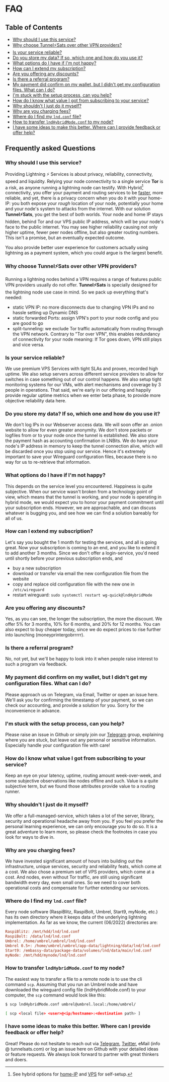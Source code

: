 # FAQ

## Table of Contents
- [Why should I use this service?](#why-should-i-use-this-service)
- [Why choose Tunnel⚡Sats over other VPN providers?](#why-choose-tunnelsats-over-other-vpn-providers)
- [Is your service reliable?](#is-your-service-reliable)
- [Do you store my data? If so, which one and how do you use it?](#do-you-store-my-data-if-so-which-one-and-how-do-you-use-it)
- [What options do I have if I'm not happy?](#what-options-do-i-have-if-im-not-happy)
- [How can I extend my subscription?](#how-can-i-extend-my-subscription)
- [Are you offering any discounts?](#are-you-offering-any-discounts)
- [Is there a referral program?](#is-there-a-referral-program)
- [My payment did confirm on my wallet, but I didn't get my configuration files. What can I do?](#my-payment-did-confirm-on-my-wallet-but-i-didnt-get-my-configuration-files-what-can-i-do)
- [I'm stuck with the setup process, can you help?](#im-stuck-with-the-setup-process-can-you-help)
- [How do I know what value I got from subscribing to your service?](#how-do-i-know-what-value-i-got-from-subscribing-to-your-service)
- [Why shouldn't I just do it myself?](#why-shouldnt-i-just-do-it-myself)
- [Why are you charging fees?](#why-are-you-charging-fees)
- [Where do I find my `lnd.conf` file?](#where-do-i-find-my-lndconf-file)
- [How to transfer `lndHybridMode.conf` to my node?](#how-to-transfer-lndhybridmodeconf-to-my-node)
- [I have some ideas to make this better. Where can I provide feedback or offer help?](#i-have-some-ideas-to-make-this-better-where-can-i-provide-feedback-or-offer-help)

## Frequently asked Questions

### Why should I use this service?
Providing Lightning ⚡ Services is about privacy, reliability, connectivity, speed and liquidity. Relying your node connectivity to a single service **Tor** is a risk, as anyone running a lightning node can testify. With Hybrid[^1] connectivity, you offer your payment and routing services to be [faster](https://blog.lnrouter.app/lightning-payment-speed-2022), more reliable, and yet, there is a privacy concern when you do it with your home-IP: you both expose your _rough_ location of your node, potentially your home and your node's system to attacks from the internet. With our solution **Tunnel⚡Sats**, you get the best of both worlds. Your node and home IP stays hidden, behind Tor and our VPS public IP address, which will be your node's face to the public internet. You may see higher reliability causing not only higher uptime, fewer peer nodes offline, but also greater routing numbers. This isn't a promise, but an eventually expected outcome. 

You also provide better user experience for customers actually using lightning as a payment system, which you could argue is the largest benefit.

### Why choose Tunnel⚡Sats over other VPN providers?
Running a lightning nodes behind a VPN requires a range of features public VPN providers usually do not offer. **Tunnel⚡Sats** is specially designed for the lightning node use case in mind. So we pack up everything that's needed:
- static VPN IP: no more disconnects due to changing VPN IPs and no hassle setting up Dynamic DNS
- static forwarded Ports: assign VPN's port to your node config and you are good to go
- split-tunneling: we exclude Tor traffic automatically from routing through the VPN network. Contrary to "Tor over VPN", this enables redundancy of connectivity for your node meaning: If Tor goes down, VPN still plays and vice versa. 

### Is your service reliable?
We use premium VPS Services with tight SLAs and proven, recorded high uptime. We also setup servers across different service providers to allow for switches in case something out of our control happens. We also setup tight monitoring systems for our VMs, with alert mechanisms and coverage by 3 people in operations. That said, we're early in our offering and happily provide regular uptime metrics when we enter beta phase, to provide more objective reliability data here.

### Do you store my data? If so, which one and how do you use it?
We don't log IPs in our Webserver access data. We will soon offer an .onion website to allow for even greater anonymity. We don't store packets or logfiles from or to your node once the tunnel is established. We also store the payment hash as accounting confirmation in LNBits. We do have your node's IP address in memory to keep the tunnel connection alive, which will be discarded once you stop using our service. Hence it's extremely important to save your Wireguard configuration files, because there is no way for us to re-retrieve that information.

### What options do I have if I'm not happy?
This depends on the service level you encountered. Happiness is quite subjective. When our service wasn't broken from a technology point of view, which means that the tunnel is working, and your node is operating in hybrid mode, we would expect you to honor your payment commitment until your subscription ends. However, we are approachable, and can discuss whatever is bugging you, and see how we can find a solution bareably for all of us.

### How can I extend my subscription?
Let's say you bought the 1 month for testing the services, and all is going great. Now your subscription is coming to an end, and you like to extend it to add another 3 months. Since we don't offer a login-service, you'd need until shortly before your previous subscription ends, and
- buy a new subscription
- download or transfer via email the new configuration file from the website 
- copy and replace old configuration file with the new one in `/etc/wireguard`
- restart wireguard: `sudo systemctl restart wg-quick@lndHybridMode`

### Are you offering any discounts?
Yes, as you can see, the longer the subscription, the more the discount. We offer 5% for 3 months, 10% for 6 months, and 20% for 12 months. You can also expect to buy cheaper today, since we do expect prices to rise further into launching (moneyprintergobrrrrr).

### Is there a referral program?
No, not yet, but we'll be happy to look into it when people raise interest to such a program via feedback.

### My payment did confirm on my wallet, but I didn't get my configuration files. What can I do?
Please approach us on Telegram, via Email, Twitter or open an issue here. We'll ask you for confirming the timestamp of your payment, so we can check our accounting, and provide a solution for you. Sorry for the inconvenience in advance.

### I'm stuck with the setup process, can you help?
Please raise an issue in Github or simply join our [Telegram](https://t.me/+NJylaUom-rxjYjU6) group, explaining where you are stuck, but leave out any personal or sensitive information. Especially handle your configuration file with care!

### How do I know what value I got from subscribing to your service?
Keep an eye on your latency, uptime, routing amount week-over-week, and some subjective observations like nodes offline and such. Value is a quite subjective term, but we found those attributes provide value to a routing runner.

### Why shouldn't I just do it myself?
We offer a full-managed-service, which takes a lot of the server, library, security and operational headache away from you. If you feel you prefer the personal learning experience, we can only encourage you to do so. It is a great adventure to learn more, so please check the footnotes in case you look for ways to dive in.

### Why are you charging fees?
We have invested significant amount of hours into building out the infrastructure, unique services, security and reliability feats, which come at a cost. We also chose a premium set of VPS providers, which come at a cost. And nodes, even without Tor traffic, are still using significant bandwidth every day, even small ones. So we need to cover both operational costs and compensate for further extending our services.

### Where do I find my `lnd.conf` file?
Every node software (RaspiBlitz, RaspiBolt, Umbrel, Start9, myNode, etc.) has its own directory where it keeps data of the underlying lightning implementation. As far as we know, the current (06/2022) directories are:

```ini
RaspiBlitz: /mnt/hdd/lnd/lnd.conf
RaspiBolt: /data/lnd/lnd.conf
Umbrel: /home/umbrel/umbrel/lnd/lnd.conf
Umbrel 0.5+: /home/umbrel/umbrel/app-data/lightning/data/lnd/lnd.conf
Start9: /embassy-data/package-data/volumes/lnd/data/main/lnd.conf
myNode: /mnt/hdd/mynode/lnd/lnd.conf
```

### How to transfer `lndHybridMode.conf` to my node?
The easiest way to transfer a file to a remote node is to use the cli command `scp`. Assuming that you run an Umbrel node and have downloaded the wireguard config file (lndHybridMode.conf) to your computer, the `scp` command would look like this: 
```sh
$ scp lndHybridMode.conf umbrel@umbrel.local:/home/umbrel/

[ scp <local file> <user>@<ip/hostname>:<destination path> ]
```

### I have some ideas to make this better. Where can I provide feedback or offer help?
Great! Please do not hesitate to reach out via [Telegram](https://t.me/+NJylaUom-rxjYjU6), [Twitter](https://twitter.com/tunnelsats), eMail (info @ tunnelsats.com) or log an issue here on Github with your detailed ideas or feature requests. We always look forward to partner with great thinkers and doers.




[^1]: See hybrid options for [home-IP](https://github.com/blckbx/lnd-hybrid-mode) and [VPS](https://github.com/TrezorHannes/Dual-LND-Hybrid-VPS) for self-setup.
